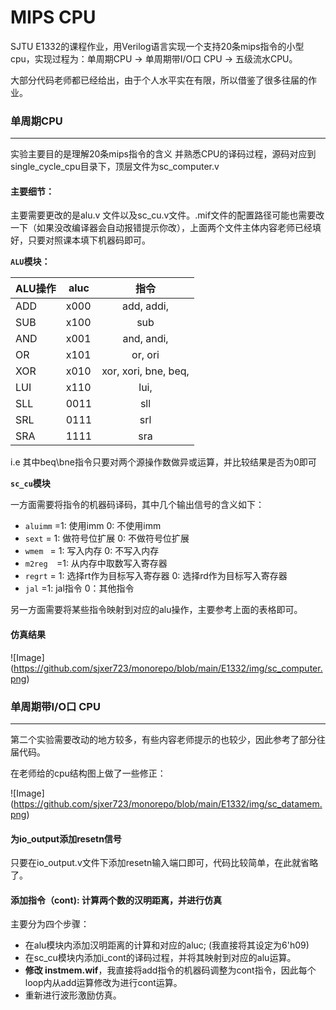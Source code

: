 # MIPS  CPU 

SJTU E1332的课程作业，用Verilog语言实现一个支持20条mips指令的小型cpu，实现过程为：单周期CPU -> 单周期带I/O口 CPU -> 五级流水CPU。

大部分代码老师都已经给出，由于个人水平实在有限，所以借鉴了很多往届的作业。

### 单周期CPU

------

实验主要目的是理解20条mips指令的含义 并熟悉CPU的译码过程，源码对应到single_cycle_cpu目录下，顶层文件为sc_computer.v

#### 主要细节：

主要需要更改的是alu.v 文件以及sc_cu.v文件。.mif文件的配置路径可能也需要改一下（如果没改编译器会自动报错提示你改），上面两个文件主体内容老师已经填好，只要对照课本填下机器码即可。

**`ALU`模块：**

| ALU操作 | aluc |         指令         |
| ------- | ---- | :------------------: |
| ADD     | x000 |      add, addi,      |
| SUB     | x100 |         sub          |
| AND     | x001 |      and, andi,      |
| OR      | x101 |       or, ori        |
| XOR     | x010 | xor, xori, bne, beq, |
| LUI     | x110 |         lui,         |
| SLL     | 0011 |         sll          |
| SRL     | 0111 |         srl          |
| SRA     | 1111 |         sra          |

i.e 其中beq\bne指令只要对两个源操作数做异或运算，并比较结果是否为0即可

**`sc_cu`模块**

一方面需要将指令的机器码译码，其中几个输出信号的含义如下：

- `aluimm` =1: 使用imm   0: 不使用imm
- `sext` = 1: 做符号位扩展 0: 不做符号位扩展
- `wmem ` = 1: 写入内存 0: 不写入内存
- `m2reg  `=1: 从内存中取数写入寄存器
- `regrt` = 1: 选择rt作为目标写入寄存器 0: 选择rd作为目标写入寄存器
- `jal` =1: jal指令 0：其他指令  

另一方面需要将某些指令映射到对应的alu操作，主要参考上面的表格即可。

#### 仿真结果

![Image] (https://github.com/sjxer723/monorepo/blob/main/E1332/img/sc_computer.png)

### 单周期带I/O口 CPU

------

第二个实验需要改动的地方较多，有些内容老师提示的也较少，因此参考了部分往届代码。

在老师给的cpu结构图上做了一些修正：

![Image] (https://github.com/sjxer723/monorepo/blob/main/E1332/img/sc_datamem.png)


#### 为io_output添加resetn信号

只要在io_output.v文件下添加resetn输入端口即可，代码比较简单，在此就省略了。

#### 添加指令（cont): 计算两个数的汉明距离，并进行仿真

主要分为四个步骤：

- 在alu模块内添加汉明距离的计算和对应的aluc; (我直接将其设定为6'h09)
- 在sc_cu模块内添加i_cont的译码过程，并将其映射到对应的alu运算。
- **修改 instmem.wif**，我直接将add指令的机器码调整为cont指令，因此每个loop内从add运算修改为进行cont运算。
- 重新进行波形激励仿真。
